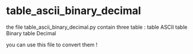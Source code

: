 # table_ascii_binary_decimal
the file table_ascii_binary_decimal.py contain three table :
table ASCII
table Binary
table Decimal

you can use this file to convert them !
